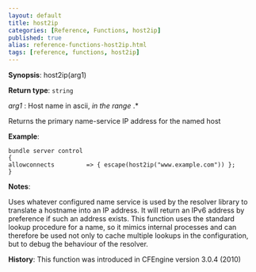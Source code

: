 ```yaml
---
layout: default
title: host2ip
categories: [Reference, Functions, host2ip]
published: true
alias: reference-functions-host2ip.html
tags: [reference, functions, host2ip]
---
```




**Synopsis**: host2ip(arg1) 

**Return type**: `string`

  
 *arg1* : Host name in ascii, *in the range* .\*   

Returns the primary name-service IP address for the named host

**Example**:  
   

```cf3
bundle server control
{
allowconnects         => { escape(host2ip("www.example.com")) };
}
```

**Notes**:  
   

Uses whatever configured name service is used by the resolver library to
translate a hostname into an IP address. It will return an IPv6 address
by preference if such an address exists. This function uses the standard
lookup procedure for a name, so it mimics internal processes and can
therefore be used not only to cache multiple lookups in the
configuration, but to debug the behaviour of the resolver.

**History**: This function was introduced in CFEngine version 3.0.4
(2010)
